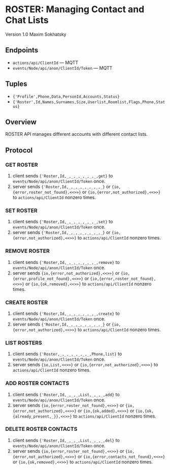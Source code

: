 ROSTER: Managing Contact and Chat Lists
=======================================

Version 1.0 Maxim Sokhatsky

Endpoints
--------

* `actions/api/ClientId` — MQTT
* `events/Node/api/anon/ClientId/Token` — MQTT

Tuples
------

* `{'Profile',Phone,Data,PersonId,Accounts,Status}`
* `{'Roster',Id,Names,Surnames,Size,Userlist,Roomlist,Flags,Phone,Status}`

Overview
--------

ROSTER API manages different accounts with different contact lists.

Protocol
--------

### GET ROSTER

1. client sends `{'Roster,Id,_,_,_,_,_,_,_,get}` to `events/Node/api/anon/ClientId/Token` once.
2. server sends `{'Roster,Id,_,_,_,_,_,_,_,_}`
             or `{io,{error,roster_not_found},<<>>}`
             or `{io,{error,not_authorized},<<>>}`
             to `actions/api/ClientId` nonzero times.

### SET ROSTER

1. client sends `{'Roster,Id,_,_,_,_,_,_,_,set}` to `events/Node/api/anon/ClientId/Token` once.
2. server sends `{'Roster,Id,_,_,_,_,_,_,_,_}`
             or `{io,{error,not_authorized},<<>>}`
             to `actions/api/ClientId` nonzero times.

### REMOVE ROSTER

1. client sends `{'Roster,Id,_,_,_,_,_,_,_,remove}` to `events/Node/api/anon/ClientId/Token` once.
2. server sends `{io,{error,not_authorized},<<>>}`
             or `{io,{error,profile_not_found},<<>>}`
             or `{io,{error,roster_not_found},<<>>}`
             or `{io,{ok,removed},<<>>}`
             to `actions/api/ClientId` nonzero times.

### CREATE ROSTER

1. client sends `{'Roster,Id,_,_,_,_,_,_,_,create}` to `events/Node/api/anon/ClientId/Token` once.
2. server sends `{'Roster,Id,_,_,_,_,_,_,_,_}`
             or `{io,{error,not_authorized},<<>>}`
             to `actions/api/ClientId` nonzero times.

### LIST ROSTERS

1. client sends `{'Roster,_,_,_,_,_,_,_,Phone,list}` to `events/Node/api/anon/ClientId/Token` once.
2. server sends `{io,List,<<>>}`
             or `{io,{error,not_authorized},<<>>}`
             to `actions/api/ClientId` nonzero times.

### ADD ROSTER CONTACTS

1. client sends `{'Roster,Id,_,_,_,List,_,_,_,add}` to `events/Node/api/anon/ClientId/Token` once.
2. server sends `{io,{error,roster_not_found},<<>>}`
             or `{io,{error,not_authorized},<<>>}`
             or `{io,{ok,added},<<>>}`
             or `{io,{ok,{already_present,_}},<<>>}`
             to `actions/api/ClientId` nonzero times.

### DELETE ROSTER CONTACTS

1. client sends `{'Roster,Id,_,_,_,List,_,_,_,del}` to `events/Node/api/anon/ClientId/Token` once.
2. server sends `{io,{error,roster_not_found},<<>>}`
             or `{io,{error,not_authorized},<<>>}`
             or `{io,{error,contacts_not_found},<<>>}`
             or `{io,{ok,removed},<<>>}`
             to `actions/api/ClientId` nonzero times.
